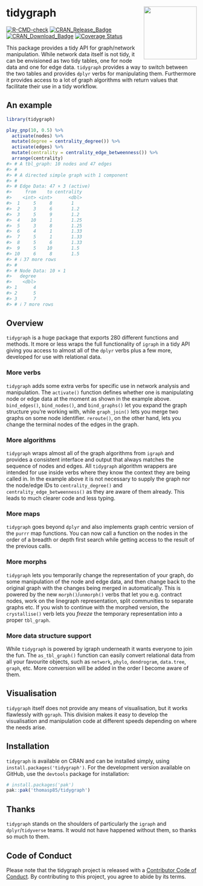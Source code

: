 
<!-- README.md is generated from README.Rmd. Please edit that file -->

# tidygraph <img src="man/figures/logo.png" align="right" width="140px"/>

<!-- badges: start -->

[![R-CMD-check](https://github.com/thomasp85/tidygraph/actions/workflows/R-CMD-check.yaml/badge.svg)](https://github.com/thomasp85/tidygraph/actions/workflows/R-CMD-check.yaml)
[![CRAN_Release_Badge](http://www.r-pkg.org/badges/version-ago/tidygraph)](https://CRAN.R-project.org/package=tidygraph)
[![CRAN_Download_Badge](http://cranlogs.r-pkg.org/badges/tidygraph)](https://CRAN.R-project.org/package=tidygraph)
[![Coverage
Status](https://codecov.io/gh/thomasp85/tidygraph/branch/main/graph/badge.svg)](https://app.codecov.io/gh/thomasp85/tidygraph?branch=main)
<!-- badges: end -->

This package provides a tidy API for graph/network manipulation. While
network data itself is not tidy, it can be envisioned as two tidy
tables, one for node data and one for edge data. `tidygraph` provides a
way to switch between the two tables and provides `dplyr` verbs for
manipulating them. Furthermore it provides access to a lot of graph
algorithms with return values that facilitate their use in a tidy
workflow.

## An example

``` r
library(tidygraph)

play_gnp(10, 0.5) %>% 
  activate(nodes) %>% 
  mutate(degree = centrality_degree()) %>% 
  activate(edges) %>% 
  mutate(centrality = centrality_edge_betweenness()) %>% 
  arrange(centrality)
#> # A tbl_graph: 10 nodes and 47 edges
#> #
#> # A directed simple graph with 1 component
#> #
#> # Edge Data: 47 × 3 (active)
#>     from    to centrality
#>    <int> <int>      <dbl>
#>  1     5     8       1   
#>  2     3     6       1.2 
#>  3     5     9       1.2 
#>  4    10     1       1.25
#>  5     3     8       1.25
#>  6     4     1       1.33
#>  7     5     1       1.33
#>  8     5     6       1.33
#>  9     5    10       1.5 
#> 10     6     8       1.5 
#> # ℹ 37 more rows
#> #
#> # Node Data: 10 × 1
#>   degree
#>    <dbl>
#> 1      4
#> 2      5
#> 3      7
#> # ℹ 7 more rows
```

## Overview

`tidygraph` is a huge package that exports 280 different functions and
methods. It more or less wraps the full functionality of `igraph` in a
tidy API giving you access to almost all of the `dplyr` verbs plus a few
more, developed for use with relational data.

### More verbs

`tidygraph` adds some extra verbs for specific use in network analysis
and manipulation. The `activate()` function defines whether one is
manipulating node or edge data at the moment as shown in the example
above. `bind_edges()`, `bind_nodes()`, and `bind_graphs()` let you
expand the graph structure you’re working with, while `graph_join()`
lets you merge two graphs on some node identifier. `reroute()`, on the
other hand, lets you change the terminal nodes of the edges in the
graph.

### More algorithms

`tidygraph` wraps almost all of the graph algorithms from `igraph` and
provides a consistent interface and output that always matches the
sequence of nodes and edges. All `tidygraph` algorithm wrappers are
intended for use inside verbs where they know the context they are being
called in. In the example above it is not necessary to supply the graph
nor the node/edge IDs to `centrality_degree()` and
`centrality_edge_betweenness()` as they are aware of them already. This
leads to much clearer code and less typing.

### More maps

`tidygraph` goes beyond `dplyr` and also implements graph centric
version of the `purrr` map functions. You can now call a function on the
nodes in the order of a breadth or depth first search while getting
access to the result of the previous calls.

### More morphs

`tidygraph` lets you temporarily change the representation of your
graph, do some manipulation of the node and edge data, and then change
back to the original graph with the changes being merged in
automatically. This is powered by the new `morph()`/`unmorph()` verbs
that let you e.g. contract nodes, work on the linegraph representation,
split communities to separate graphs etc. If you wish to continue with
the morphed version, the `crystallise()` verb lets you *freeze* the
temporary representation into a proper `tbl_graph`.

### More data structure support

While `tidygraph` is powered by igraph underneath it wants everyone to
join the fun. The `as_tbl_graph()` function can easily convert
relational data from all your favourite objects, such as `network`,
`phylo`, `dendrogram`, `data.tree`, `graph`, etc. More conversion will
be added in the order I become aware of them.

## Visualisation

`tidygraph` itself does not provide any means of visualisation, but it
works flawlessly with `ggraph`. This division makes it easy to develop
the visualisation and manipulation code at different speeds depending on
where the needs arise.

## Installation

`tidygraph` is available on CRAN and can be installed simply, using
`install.packages('tidygraph')`. For the development version available
on GitHub, use the `devtools` package for installation:

``` r
# install.packages('pak')
pak::pak('thomasp85/tidygraph')
```

## Thanks

`tidygraph` stands on the shoulders of particularly the `igraph` and
`dplyr`/`tidyverse` teams. It would not have happened without them, so
thanks so much to them.

## Code of Conduct

Please note that the tidygraph project is released with a [Contributor
Code of
Conduct](https://tidygraph.data-imaginist.com/CODE_OF_CONDUCT.html). By
contributing to this project, you agree to abide by its terms.
